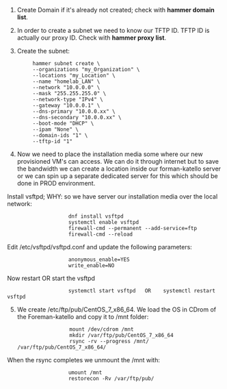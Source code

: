 1. Create Domain if it's already not created; check with <b>hammer domain list</b>.
2. In order to create a subnet we need to know our TFTP ID. TFTP ID is actually our proxy ID. Check with <b>hammer proxy list</b>.
3. Create the subnet:

            hammer subnet create \
            --organizations "my_Organization" \
            --locations "my_Location" \
            --name "homelab_LAN" \
            --network "10.0.0.0" \
            --mask "255.255.255.0" \
            --network-type "IPv4" \
            --gateway "10.0.0.1" \
            --dns-primary "10.0.0.xx" \
            --dns-secondary "10.0.0.xx" \
            --boot-mode "DHCP" \
            --ipam "None" \
            --domain-ids "1" \
            --tftp-id "1"

4. Now we need to place the installation media some where our new provisioned VM's can access. We can do it through internet but to save the bandwidth we can create a location inside our forman-katello server or we can spin up a separate dedicated server for this which should be done in PROD environment.

Install vsftpd; WHY: so we have server our installation media over the local network:                        
                        
                        dnf install vsftpd
                        systemctl enable vsftpd
                        firewall-cmd --permanent --add-service=ftp
                        firewall-cmd --reload
                        
Edit /etc/vsftpd/vsftpd.conf and update the following parameters:
            
                        anonymous_enable=YES
                        write_enable=NO
                        
Now restart OR start the vsftpd
                        
                        systemctl start vsftpd   OR    systemctl restart vsftpd
                        
5. We create /etc/ftp/pub/CentOS_7_x86_64. We load the OS in CDrom of the Foreman-katello and copy it to /mnt folder:
                        
                        mount /dev/cdrom /mnt
                        mkdir /var/ftp/pub/CentOS_7_x86_64
                        rsync -rv --progress /mnt/ /var/ftp/pub/CentOS_7_x86_64/

When the rsync completes we unmount the /mnt with:

                        umount /mnt
                        restorecon -Rv /var/ftp/pub/


